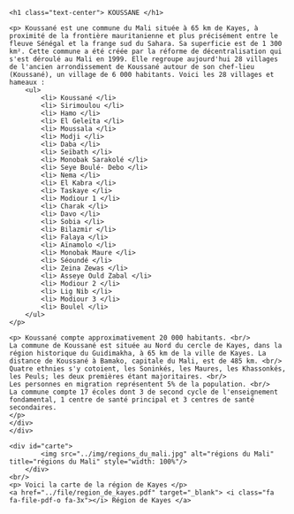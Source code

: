 <div class="container">
        <div id="content">
    
    <h1 class="text-center"> KOUSSANE </h1>
    
    <p> Koussané est une commune du Mali située à 65 km de Kayes, à proximité de la frontière mauritanienne et plus précisément entre le fleuve Sénégal et la frange sud du Sahara. Sa superficie est de 1 300 km². Cette commune a été créée par la réforme de décentralisation qui s'est déroulé au Mali en 1999. Elle regroupe aujourd'hui 28 villages de l'ancien arrondissement de Koussané autour de son chef-lieu (Koussané), un village de 6 000 habitants. Voici les 28 villages et hameaux :
        <ul>
            <li> Koussané </li>
            <li> Sirimoulou </li>
            <li> Hamo </li>
            <li> El Geleïta </li>
            <li> Moussala </li>
            <li> Modji </li>
            <li> Daba </li>
            <li> Seïbath </li>
            <li> Monobak Sarakolé </li>
            <li> Seye Boulé- Debo </li>
            <li> Nema </li>
            <li> El Kabra </li>
            <li> Taskaye </li>
            <li> Modiour 1 </li>
            <li> Charak </li>
            <li> Davo </li>
            <li> Sobia </li>
            <li> Bilazmir </li>
            <li> Falaya </li>
            <li> Aïnamolo </li>
            <li> Monobak Maure </li>
            <li> Séoundé </li>
            <li> Zeina Zewas </li>
            <li> Asseye Ould Zabal </li>
            <li> Modiour 2 </li>
            <li> Lig Nib </li>
            <li> Modiour 3 </li>
            <li> Boulel </li>
        </ul>
    </p>
    
    <p> Koussané compte approximativement 20 000 habitants. <br/>
    La commune de Koussané est située au Nord du cercle de Kayes, dans la région historique du Guidimakha, à 65 km de la ville de Kayes. La distance de Koussané à Bamako, capitale du Mali, est de 485 km. <br/>
    Quatre ethnies s'y cotoient, les Soninkés, les Maures, les Khassonkés, les Peuls; les deux premières étant majoritaires. <br/>
    Les personnes en migration représentent 5% de la population. <br/>
    La commune compte 17 écoles dont 3 de second cycle de l'enseignement fondamental, 1 centre de santé principal et 3 centres de santé secondaires.
    </p>
    </div>
    </div>
    
    <div id="carte">
            <img src="../img/regions_du_mali.jpg" alt="régions du Mali" title="régions du Mali" style="width: 100%"/>
        </div>
    <br/>
    <p> Voici la carte de la région de Kayes </p>
    <a href="../file/region_de_kayes.pdf" target="_blank"> <i class="fa fa-file-pdf-o fa-3x"></i> Région de Kayes </a>